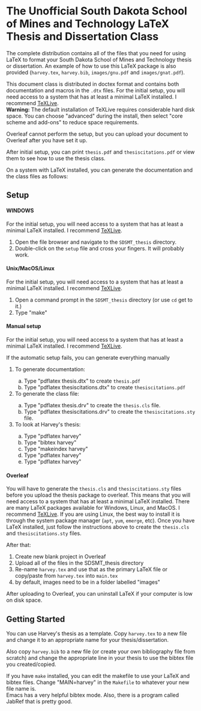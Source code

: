<H1>The Unofficial South Dakota School of Mines and Technology LaTeX Thesis and Dissertation Class</H1>

The complete distribution contains all of the files that you need for using LaTeX to format your South Dakota School of Mines and Technology thesis or dissertation.
An example of how to use this LaTeX package is also provided (<code>harvey.tex</code>, <code>harvey.bib</code>, <code>images/gnu.pdf</code> and <code>images/gnat.pdf</code>).

This document class is distributed in doctex format and contains both documentation and macros in the <code>.dtx</code>
files.  For the initial setup, you will need access to a system that has at least a minimal LaTeX installed.   I recommend [TeXLive](https://www.tug.org/texlive/acquire-netinstall.html).
<br>
<b>Warning:</b> The default installation of TeXLive requires considerable hard disk space.  You can choose "advanced" during the install, then select "core scheme and add-ons" to reduce space requirements.

Overleaf cannot perform the setup, but you can upload your document to Overleaf after you have set it up.

After initial setup, you can print <code>thesis.pdf</code> and <code>thesiscitations.pdf</code> or view them to see how to use the thesis class.</li>

On a system with LaTeX installed, you can generate the documentation and the class files 
as follows:

<H2>Setup</H2>
<H4>WINDOWS</H4>

 For the initial setup, you will need access to a system that has at least a minimal LaTeX installed. I recommend [TeXLive](https://www.tug.org/texlive/acquire-netinstall.html).
 
1. Open the file browser and navigate to the <code>SDSMT_thesis</code> directory.
2. Double-click on the <code>setup</code> file and cross your fingers. It will probably work.

<H4>Unix/MacOS/Linux</H4>

For the initial setup, you will need access to a system that has at least a minimal LaTeX installed. I recommend [TeXLive](https://www.tug.org/texlive/acquire-netinstall.html).

1. Open a command prompt in the <code>SDSMT_thesis</code> directory (or use  <code>cd</code> get to it.)
2. Type "make"


<H4>Manual setup</H4>

For the initial setup, you will need access to a system that has at least a minimal LaTeX installed. I recommend [TeXLive](https://www.tug.org/texlive/acquire-netinstall.html).


If the automatic setup fails, you can generate everything manually

<ol>
<li> To generate documentation:</li>
 <ol type="a">
 <li> Type "pdflatex thesis.dtx" to create <code>thesis.pdf</code> </li>
 <li> Type "pdflatex thesiscitations.dtx" to create <code>thesiscitations.pdf</code></li>
 </ol>

<li> To generate the class file:</li>
 <ol type="a">
    <li> Type "pdflatex thesis.drv" to  create the <code>thesis.cls</code> file.</li>
    <li> Type "pdflatex thesiscitations.drv" to  create the <code>thesiscitations.sty</code> file.</li>
  </ol>
  
<li> To look at Harvey's thesis:</li>
<ol type="a">
<li> Type "pdflatex harvey"</li>
<li> Type "bibtex harvey"</li>
<li> Type "makeindex harvey"</li>
<li> Type "pdflatex harvey"</li>
<li> Type "pdflatex harvey"</li>
</ol>
</ol>

<H4>Overleaf</H4>

You will have to generate the <code>thesis.cls</code> and <code>thesiscitations.sty</code> files 
before you upload the thesis package to overleaf.  This means that you will need access to a system that
has at least a minimal LaTeX installed.  There are many LaTeX packages available for Windows,
Linux, and MacOS.  I recommend [TeXLive](https://www.tug.org/texlive/acquire-netinstall.html). 
If you are using Linux, the best way to install it is through the system package manager
(<code>apt</code>, <code>yum</code>, <code>emerge</code>, etc). Once you have LaTeX installed,
just follow the instructions above to create the
<code>thesis.cls</code> and <code>thesiscitations.sty</code> files.

After that:
1. Create new blank project in Overleaf
2. Upload all of the files in the SDSMT_thesis directory
3. Re-name <code>harvey.tex</code> and use that as the primary LaTeX file or copy/paste from <code>harvey.tex</code> into <code>main.tex</code>
4. by default, images need to be in a folder labelled "images" 

After uploading to Overleaf, you can uninstall LaTeX if your computer is low on disk space.

<H2>Getting Started</H2>

You can use Harvey's thesis as a template.  Copy <code>harvey.tex</code>
    to a new file and change it to an appropriate name for your thesis/dissertation.
    
Also copy <code>harvey.bib</code> to a new file (or create your own
    bibliography file from scratch) and change the appropriate
    line in your thesis to use the bibtex file you created/copied.
  
If you have <code>make</code> installed, you can edit the makefile to use your LaTeX and bibtex files.
Change "MAIN=harvey" in the <code>Makefile</code> to
whatever your new file name is.  
Emacs has a very helpful bibtex mode.  Also, there is a
program called JabRef that is pretty good.


   
